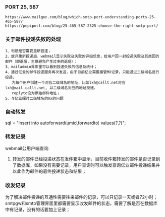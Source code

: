### PORT 25, 587
```
https://www.mailgun.com/blog/which-smtp-port-understanding-ports-25-465-587/
https://pepipost.com/blog/25-465-587-2525-choose-the-right-smtp-port/
```
### 关于邮件投递失败的处理
```
1、判断是否需要重新投递；
2、放弃重新投递后，webmail显示失败及失败的详细信息，给用户回一封投递失败及其原因的邮件（即退信，主意避免产生过多的退信）；
3、mailadmin界面里可以看到投递失败的信息及统计；
4、通过亿业的邮件投递服务再次发送，由于目前亿业需要接管MX记录，只能通过二级域名进行投递，
   为每个用户创建一个对应二级域名的地址，比如lxh@callt.net对应lxh@mail.callt.net, 以二级域名对应的地址投递，
   replyto设为原始邮件地址；
5、与亿业探讨二级域名的mx的问题   
```
### 自动转发
sql = "insert into autoforward(umid,forwardto) values(?,?)";

### 转发记录
webmail公用户端查询:
1. 转发的邮件已经投递状态在发件箱中显示，目前收件箱转发的邮件是否记录到了数据库，如果没有需要记录，用户查询时可以触发查询亿业邮件投递结果并以此作为邮件的最终投递状态和结果；

### 收发记录
为了解决邮件投递的互通性需要往来邮件的记录，可以只记录一天或者72小时；
smtpgw和smtp管理界面里都需要显示收发邮件的状态，需要了解是否在数据库中有记录，没有的话要加上记录；
